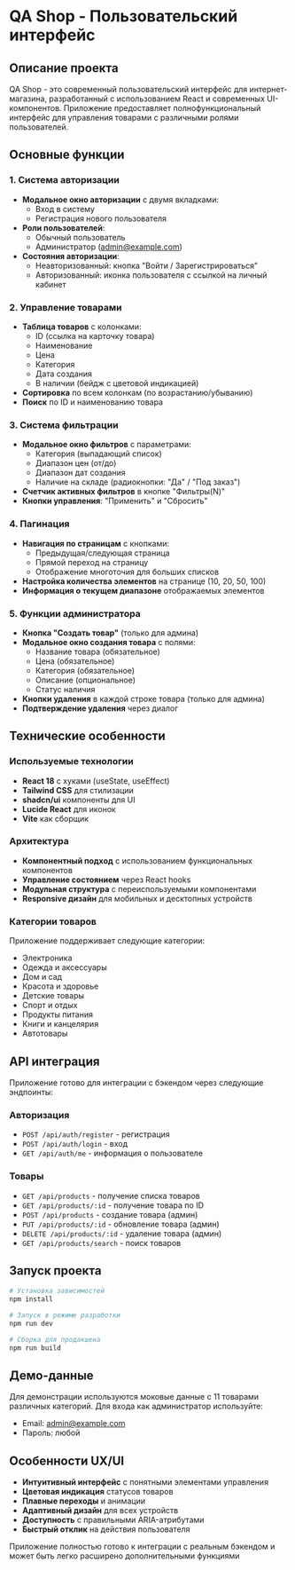 # QA Shop - Пользовательский интерфейс

## Описание проекта

QA Shop - это современный пользовательский интерфейс для интернет-магазина, разработанный с использованием React и современных UI-компонентов. Приложение предоставляет полнофункциональный интерфейс для управления товарами с различными ролями пользователей.

## Основные функции

### 1. Система авторизации
- **Модальное окно авторизации** с двумя вкладками:
  - Вход в систему
  - Регистрация нового пользователя
- **Роли пользователей**:
  - Обычный пользователь
  - Администратор (admin@example.com)
- **Состояния авторизации**:
  - Неавторизованный: кнопка "Войти / Зарегистрироваться"
  - Авторизованный: иконка пользователя с ссылкой на личный кабинет

### 2. Управление товарами
- **Таблица товаров** с колонками:
  - ID (ссылка на карточку товара)
  - Наименование
  - Цена
  - Категория
  - Дата создания
  - В наличии (бейдж с цветовой индикацией)
- **Сортировка** по всем колонкам (по возрастанию/убыванию)
- **Поиск** по ID и наименованию товара

### 3. Система фильтрации
- **Модальное окно фильтров** с параметрами:
  - Категория (выпадающий список)
  - Диапазон цен (от/до)
  - Диапазон дат создания
  - Наличие на складе (радиокнопки: "Да" / "Под заказ")
- **Счетчик активных фильтров** в кнопке "Фильтры(N)"
- **Кнопки управления**: "Применить" и "Сбросить"

### 4. Пагинация
- **Навигация по страницам** с кнопками:
  - Предыдущая/следующая страница
  - Прямой переход на страницу
  - Отображение многоточия для больших списков
- **Настройка количества элементов** на странице (10, 20, 50, 100)
- **Информация о текущем диапазоне** отображаемых элементов

### 5. Функции администратора
- **Кнопка "Создать товар"** (только для админа)
- **Модальное окно создания товара** с полями:
  - Название товара (обязательное)
  - Цена (обязательное)
  - Категория (обязательное)
  - Описание (опциональное)
  - Статус наличия
- **Кнопки удаления** в каждой строке товара (только для админа)
- **Подтверждение удаления** через диалог

## Технические особенности

### Используемые технологии
- **React 18** с хуками (useState, useEffect)
- **Tailwind CSS** для стилизации
- **shadcn/ui** компоненты для UI
- **Lucide React** для иконок
- **Vite** как сборщик

### Архитектура
- **Компонентный подход** с использованием функциональных компонентов
- **Управление состоянием** через React hooks
- **Модульная структура** с переиспользуемыми компонентами
- **Responsive дизайн** для мобильных и десктопных устройств

### Категории товаров
Приложение поддерживает следующие категории:
- Электроника
- Одежда и аксессуары
- Дом и сад
- Красота и здоровье
- Детские товары
- Спорт и отдых
- Продукты питания
- Книги и канцелярия
- Автотовары

## API интеграция

Приложение готово для интеграции с бэкендом через следующие эндпоинты:

### Авторизация
- `POST /api/auth/register` - регистрация
- `POST /api/auth/login` - вход
- `GET /api/auth/me` - информация о пользователе

### Товары
- `GET /api/products` - получение списка товаров
- `GET /api/products/:id` - получение товара по ID
- `POST /api/products` - создание товара (админ)
- `PUT /api/products/:id` - обновление товара (админ)
- `DELETE /api/products/:id` - удаление товара (админ)
- `GET /api/products/search` - поиск товаров

## Запуск проекта

```bash
# Установка зависимостей
npm install

# Запуск в режиме разработки
npm run dev

# Сборка для продакшена
npm run build
```

## Демо-данные

Для демонстрации используются моковые данные с 11 товарами различных категорий. Для входа как администратор используйте:
- Email: admin@example.com
- Пароль: любой

## Особенности UX/UI

- **Интуитивный интерфейс** с понятными элементами управления
- **Цветовая индикация** статусов товаров
- **Плавные переходы** и анимации
- **Адаптивный дизайн** для всех устройств
- **Доступность** с правильными ARIA-атрибутами
- **Быстрый отклик** на действия пользователя

Приложение полностью готово к интеграции с реальным бэкендом и может быть легко расширено дополнительными функциями

